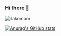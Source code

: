 ### Hi there 👋
![:lakomoor](https://count.getloli.com/get/@:lakomoor?theme=rule34)

[![Anurag's GitHub stats](https://github-readme-stats.vercel.app/api?username=lakomoor)](https://github.com/anuraghazra/github-readme-stats)

<!--
**LakoMoor/LakoMoor** is a ✨ _special_ ✨ repository because its `README.md` (this file) appears on your GitHub profile.

Here are some ideas to get you started:

- 🔭 I’m currently working on ...
- 🌱 I’m currently learning ...
- 👯 I’m looking to collaborate on ...
- 🤔 I’m looking for help with ...
- 💬 Ask me about ...
- 📫 How to reach me: ...
- 😄 Pronouns: ...
- ⚡ Fun fact: ...
-->
